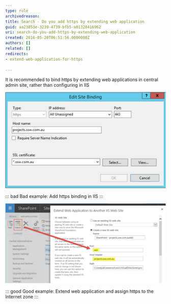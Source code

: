 ```yaml
---
type: rule
archivedreason: 
title: Search - Do you add https by extending web application
guid: aa23853e-3239-4739-bfb5-a01328416962
uri: search-do-you-add-https-by-extending-web-application
created: 2016-05-20T06:51:56.0000000Z
authors: []
related: []
redirects:
- extend-web-application-for-https

---
```


It is recommended to bind https by extending web applications in central admin site, rather than configuring in IIS

<!--endintro-->
![configurationInIIS.jpg](configurationInIIS.jpg)

::: bad
Bad example: Add https binding in IIS
:::

![extendwebapplication.jpg](extendwebapplication.jpg)

::: good
Good example: Extend web application and assign https to the Internet zone
:::
